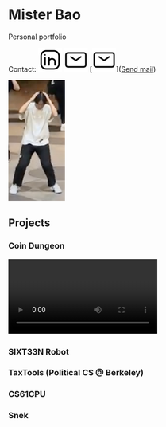 # Mister Bao
Personal portfolio

Contact:
[![linkedin](img/linkedin.svg)](http://linkedin.com/in/alan-bao/)  [![email](img/mail.svg)](http://mail.google.com)
[![email](img/mail.svg)](<a href="mailto:alanb@berkeley.edu">Send mail</a>)


![joever](/img/itsjoever.png)

## Projects
### Coin Dungeon
![coindungeon](/vid/coindungeon.mp4)

### SIXT33N Robot

### TaxTools (Political CS @ Berkeley)

### CS61CPU

### Snek

